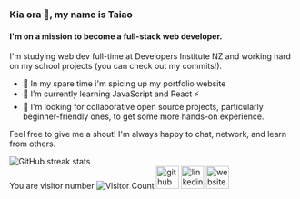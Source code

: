 ### Kia ora 👋, my name is Taiao
#### I'm on a mission to become a full-stack web developer.

I'm studying web dev full-time at Developers Institute NZ and working hard on my school projects (you can check out my commits!).

- 🔭 In my spare time i'm spicing up my portfolio website
- 🌱 I’m currently learning JavaScript and React ⚡ 
- 👯 I'm looking for collaborative open source projects, particularly beginner-friendly ones, to get some more hands-on experience. 

Feel free to give me a shout! I'm always happy to chat, network, and learn from others.


![GitHub streak stats](https://streak-stats.demolab.com/?user=flowtyf)  
You are visitor number ![Visitor Count](https://profile-counter.glitch.me/flowtyf/count.svg)
[<img src='https://cdn.jsdelivr.net/npm/simple-icons@3.0.1/icons/github.svg' alt='github' height='40'>](https://github.com/flowtyf)  [<img src='https://cdn.jsdelivr.net/npm/simple-icons@3.0.1/icons/linkedin.svg' alt='linkedin' height='40'>](https://www.linkedin.com/in/taiaokawiti/)  [<img src='https://cdn.jsdelivr.net/npm/simple-icons@3.0.1/icons/icloud.svg' alt='website' height='40'>](taiao.dev)  


<!--
**flowtyf/flowtyf** is a ✨ _special_ ✨ repository because its `README.md` (this file) appears on your GitHub profile.

Here are some ideas to get you started:

- 🔭 I’m currently working on ...
- 🌱 I’m currently learning ...
- 👯 I’m looking to collaborate on ...
- 🤔 I’m looking for help with ...
- 💬 Ask me about ...
- 📫 How to reach me: ...
- 😄 Pronouns: ...
- ⚡ Fun fact: ...
-->
